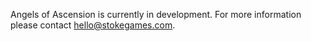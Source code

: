 <p>Angels of Ascension is currently in development. For more information please contact <a class="button mini blue" href="mailto:hello@stokegames.com">hello@stokegames.com</a>.</p>
